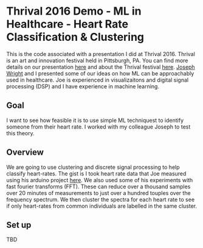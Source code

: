 # Thrival 2016 Demo - ML in Healthcare - Heart Rate Classification & Clustering

This is the code associated with a presentation I did at Thrival 2016. Thrival is an art and innovation festival held in Pittsburgh, PA. You can find more details on our presentation [here](http://sched.co/8Bxs) and about the Thrival festival [here](http://www.thrivalfestival.com/). [Joseph Wright](https://github.com/joegle) and I presented some of our ideas on how ML can be approachably used in healthcare. Joe is experienced in visualizaitons and digital signal processing (DSP) and I have experience in machine learning.

## Goal
I want to see how feasible it is to use simple ML techniquest to identify someone from their heart rate. I worked with my colleague Joseph to test this theory.

## Overview
We are going to use clustering and discrete signal processing to help classify heart-rates. The gist is I took heart rate data that Joe measured using his arduino project [here](https://github.com/joegle/hrv-biofeedback). We also used some of his experiments with fast fourier transforms (FFT). These can reduce over a thousand samples over 20 minutes of measurements to just over a hundred touples over the frequency spectrum. We then cluster the spectra for each heart rate to see if only heart-rates from common individuals are labelled in the same cluster.

## Set up

TBD

